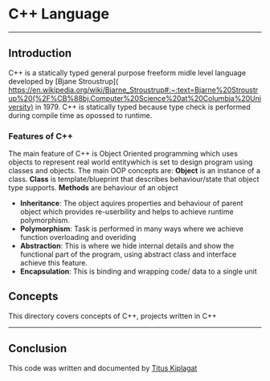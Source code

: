 # 			C++ Language
***
##	 	Introduction
C++ is a statically typed general purpose freeform midle level language developed by [Bjane Stroustrup](
https://en.wikipedia.org/wiki/Bjarne_Stroustrup#:~:text=Bjarne%20Stroustrup%20(%2F%CB%88bj,Computer%20Science%20at%20Columbia%20University) in 1979.
C++ is statically typed because type check is performed during compile time as opossed to runtime.
### 	Features of C++
The main feature of C++ is Object Oriented programming which uses objects to represent real world entitywhich is set to design program using classes and objects.
The main OOP concepts are:
**Object** is an instance of a class.
**Class** is template/blueprint that describes behaviour/state that object type supports.
**Methods** are behaviour of an object 
-	**Inheritance**: The object aquires properties and behaviour of parent object which provides re-userbility and helps to achieve runtime polymorphism.
-	**Polymorphism**: Task is performed in many ways where we achieve function overloading and overiding
-	**Abstraction**: This is where we hide internal details and show the functional part of the program, using abstract class and interface achieve this feature.
-	**Encapsulation**: This is binding and wrapping code/ data to a single unit
##		Concepts
This directory covers concepts of C++, projects written in C++ 
***
## Conclusion
This code was written and documented by [Titus Kiplagat](https://ke.linkedin.com/in/titus-kiplagat-5146ba210)
